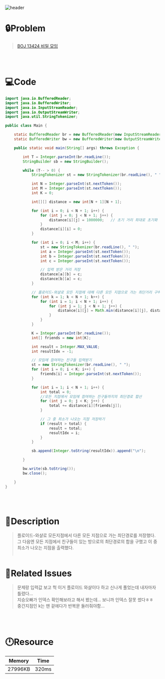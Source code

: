 ![header](https://capsule-render.vercel.app/api?type=waving&height=200&color=0:FF658D,100:FFCB32&text=BOJ%2013424&fontColor=FFFFFF&fontAlign=80&fontAlignY=35&fontSize=50)

# **🔒Problem**

> [BOJ 13424 비밀 모임](https://www.acmicpc.net/problem/13424)

<br>
<br>

# **💻Code**

```java
import java.io.BufferedReader;
import java.io.BufferedWriter;
import java.io.InputStreamReader;
import java.io.OutputStreamWriter;
import java.util.StringTokenizer;

public class Main {

    static BufferedReader br = new BufferedReader(new InputStreamReader(System.in));
    static BufferedWriter bw = new BufferedWriter(new OutputStreamWriter(System.out));

    public static void main(String[] args) throws Exception {

        int T = Integer.parseInt(br.readLine());
        StringBuilder sb = new StringBuilder();

        while (T-- > 0) {
            StringTokenizer st = new StringTokenizer(br.readLine(), " ");

            int N = Integer.parseInt(st.nextToken());
            int M = Integer.parseInt(st.nextToken());
            int K = 0;

            int[][] distance = new int[N + 1][N + 1];

            for (int i = 0; i < N + 1; i++) {
                for (int j = 0; j < N + 1; j++) {
                    distance[i][j] = 1000000;   // 초기 거리 최대로 초기화
                }
                distance[i][i] = 0;
            }

            for (int i = 0; i < M; i++) {
                st = new StringTokenizer(br.readLine(), " ");
                int a = Integer.parseInt(st.nextToken());
                int b = Integer.parseInt(st.nextToken());
                int c = Integer.parseInt(st.nextToken());

                // 입력 받은 거리 저장
                distance[a][b] = c;
                distance[b][a] = c;
            }

            // 플로이드-와샬로 모든 지점에 대해 다른 모든 지점으로 가는 최단거리 구하기
            for (int k = 1; k < N + 1; k++) {
                for (int i = 1; i < N + 1; i++) {
                    for (int j = 1; j < N + 1; j++) {
                        distance[i][j] = Math.min(distance[i][j], distance[i][k] + distance[k][j]);
                    }
                }
            }

            K = Integer.parseInt(br.readLine());
            int[] friends = new int[K];

            int result = Integer.MAX_VALUE;
            int resultIdx = -1;

            // 모임에 참여하는 친구들 입력받기
            st = new StringTokenizer(br.readLine(), " ");
            for (int i = 0; i < K; i++) {
                friends[i] = Integer.parseInt(st.nextToken());
            }

            for (int i = 1; i < N + 1; i++) {
                int total = 0;
                //모든 지점에서 모임에 참여하는 친구들까지의 최단경로 합산
                for (int j = 0; j < K; j++) {
                    total += distance[i][friends[j]];
                }

                // 그 중 최소가 나오는 지점 저장하기
                if (result > total) {
                    result = total;
                    resultIdx = i;
                }
            }

            sb.append(Integer.toString(resultIdx)).append("\n");

        }

        bw.write(sb.toString());
        bw.close();

    }
}


```

<br>
<br>

# **🔑Description**

> 플로이드-와샬로 모든지점에서 다른 모든 지점으로 가는 최단경로를 저장했다.\
> 그 다음엔 모든 지점에서 친구들이 있는 방으로의 최단경로의 합을 구했고 이 중 최소가 나오는 지점을 출력했다.
> <br>
> <br>

# **📑Related Issues**

> 문제랑 입력값 보고 헉 이거 플로이드 와샬이다 하고 신나게 풀었는데 내자마자 틀렸다...\
> 지승오빠가 인덱스 확인해보라고 해서 봤는데... 보니까 인덱스 잘못 썼다ㅎㅎ\
> 중간지점인 k는 맨 겉에다가 반복문 둘러줘야함...

<br>
<br>

# **🕛Resource**

| Memory  | Time  |
| ------- | ----- |
| 27996KB | 320ms |
